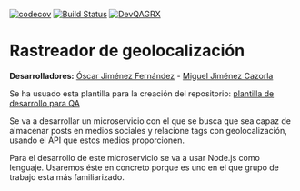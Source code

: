 [![codecov](https://codecov.io/gh/Miguel-y-Oscar/Geolocalizaciones-de-medios-sociales/branch/master/graph/badge.svg)](https://codecov.io/gh/Miguel-y-Oscar/Geolocalizaciones-de-medios-sociales)
[![Build Status](https://travis-ci.org/Miguel-y-Oscar/Geolocalizaciones-de-medios-sociales.svg?branch=master)](https://travis-ci.org/Miguel-y-Oscar/Geolocalizaciones-de-medios-sociales)
[![DevQAGRX](https://img.shields.io/badge/DevQAGRX-blueviolet?style=for-the-badge&logo=Git)](https://github.com/JJ/curso-tdd)


# Rastreador de geolocalización

**Desarrolladores:** [Óscar Jiménez Fernández](https://github.com/yoskitar) - [Miguel Jiménez Cazorla](https://github.com/iMiguel10)

Se ha usuado esta plantilla para la creación del repositorio: [plantilla de desarrollo para QA](https://jj.github.io/curso-tdd)

Se va a desarrollar un microservicio con el que se busca que sea capaz de almacenar posts en medios sociales y relacione tags con geolocalización, usando el API que estos medios proporcionen.

Para el desarrollo de este microservicio se va a usar Node.js como lenguaje. Usaremos éste en concreto porque es uno en el que grupo de trabajo esta más familiarizado.
